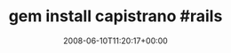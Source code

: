 ---
retweeted: false
source: <a href="http://twitter.com" rel="nofollow">Twitter Web Client</a>
entities:
  hashtags:
  - text: rails
    indices:
    - '23'
    - '29'
  symbols: []
  user_mentions: []
  urls: []
display_text_range:
- '0'
- '29'
favorite_count: '0'
id_str: '831252814'
truncated: false
retweet_count: '0'
id: '831252814'
created_at: Tue Jun 10 11:20:17 +0000 2008
favorited: false
full_text: 'gem install capistrano #rails'
lang: en
tags:
- rails
- pesos:twitter
date: '2008-06-10T11:20:17+00:00'
src: https://twitter.com/bascht/status/831252814
original_url: https://twitter.com/bascht/status/831252814
type: twitter_tweet
text: 'gem install capistrano #rails'
title: 'gem install capistrano #rails'

---